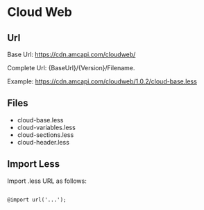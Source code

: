 # Cloud Web

## Url
  
Base Url: <https://cdn.amcapi.com/cloudweb/>

Complete Url: {BaseUrl}/{Version}/Filename.

Example: <https://cdn.amcapi.com/cloudweb/1.0.2/cloud-base.less>

## Files

- cloud-base.less
- cloud-variables.less
- cloud-sections.less
- cloud-header.less

## Import Less

Import .less URL as follows:

```less

@import url('...');

```
